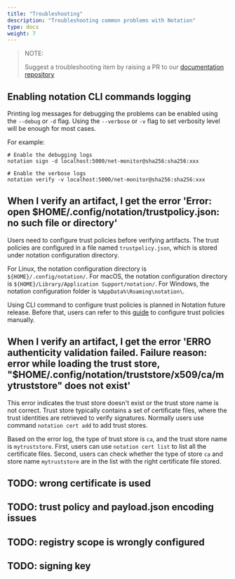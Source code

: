 ```yaml
---
title: "Troubleshooting"
description: "Troubleshooting common problems with Notation"
type: docs
weight: 7
---
```


> NOTE:
>
> Suggest a troubleshooting item by raising a PR to our [documentation repository](https://github.com/notaryproject/notaryproject.dev)

## Enabling notation CLI commands logging

Printing log messages for debugging the problems can be enabled using the `--debug` or `-d` flag. Using the `--verbose` or `-v` flag to set verbosity level will be enough for most cases.

For example:

```shell
# Enable the debugging logs
notation sign -d localhost:5000/net-monitor@sha256:sha256:xxx

# Enable the verbose logs
notation verify -v localhost:5000/net-monitor@sha256:sha256:xxx
```

## When I verify an artifact, I get the error 'Error: open $HOME/.config/notation/trustpolicy.json: no such file or directory'

Users need to configure trust policies before verifying artifacts. The trust policies are configured in a file named `trustpolicy.json`, which is stored under notation configuration directory.

For Linux, the notation configuration directory is `${HOME}/.config/notation/`. For macOS, the notation configuration directory is `${HOME}/Library/Application Support/notation/`. For Windows, the notation configuration folder is `%AppData%\Roaming\notation\`.

Using CLI command to configure trust policies is planned in Notation future release. Before that, users can refer to this [guide](https://github.com/notaryproject/notation/blob/v1.0.0-rc.1/specs/commandline/verify.md#configure-trust-policy) to configure trust policies manually.

## When I verify an artifact, I get the error 'ERRO authenticity validation failed. Failure reason: error while loading the trust store, "$HOME/.config/notation/truststore/x509/ca/mytruststore" does not exist'

This error indicates the trust store doesn't exist or the trust store name is not correct. Trust store typically contains a set of certificate files, where the trust identities are retrieved to verify signatures. Normally users use command `notation cert add` to add trust stores.

Based on the error log, the type of trust store is `ca`, and the trust store name is `mytruststore`. First, users can use `notation cert list` to list all the certificate files. Second, users can check whether the type of store `ca` and store name `mytruststore` are in the list with the right certificate file stored.

## TODO: wrong certificate is used

## TODO: trust policy and payload.json encoding issues

## TODO: registry scope is wrongly configured

## TODO: signing key
